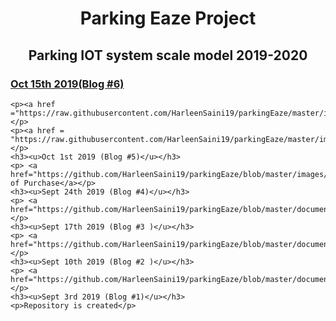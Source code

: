 <html> 
    	<h1><center>Parking Eaze Project</center></h1>
      	<h2><center>Parking IOT system scale model 2019-2020</center></h2>
  <body>		
    <h3><u>Oct 15th 2019(Blog #6)</u></h3>
   
    <p><a href ="https://raw.githubusercontent.com/HarleenSaini19/parkingEaze/master/images/HarleenSaini_parkingEaze_schem.png">Schematic</a></p>
    <p><a href = "https://raw.githubusercontent.com/HarleenSaini19/parkingEaze/master/images/HarleenSaini_parkingEazeV1_bb.png">Breadboard</a></p>
	<h3><u>Oct 1st 2019 (Blog #5)</u></h3>
	<p> <a href="https://github.com/HarleenSaini19/parkingEaze/blob/master/images/Proof_Of_Purchase.PNG">Proof of Purchase</a></p>
	<h3><u>Sept 24th 2019 (Blog #4)</u></h3>
	<p> <a href="https://github.com/HarleenSaini19/parkingEaze/blob/master/documentation/budget.xlsx">Bugdet</a></p>
	<h3><u>Sept 17th 2019 (Blog #3 )</u></h3>
	<p> <a href="https://github.com/HarleenSaini19/parkingEaze/blob/master/documentation/Schedule.mpp">Schedule</a></p>
	<h3><u>Sept 10th 2019 (Blog #2 )</u></h3>
	<p> <a href="https://github.com/HarleenSaini19/parkingEaze/blob/master/documentation/ProposalContentHarlenKaurSainiRev03.xlsx">Proposal</a></p>
	<h3><u>Sept 3rd 2019 (Blog #1)</u></h3>
	<p>Repository is created</p>
   </body>	
</html>
